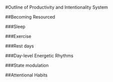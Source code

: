 
#Outline of Productivity and Intentionality System

##Becoming Resourced

###Sleep

###Exercise

###Rest days

###Day-level Energetic Rhythms

###State modulation


##Attentional Habits


